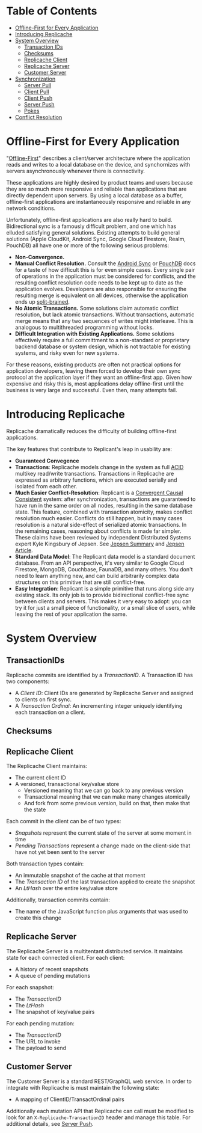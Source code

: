 # Table of Contents

* [Offline-First for Every Application](#offline-first-for-every-application)
* [Introducing Replicache](#introducing-replicache)
* [System Overview](#system-overview)
  * [Transaction IDs](#transaction-ids)
  * [Checksums](#checksums)
  * [Replicache Client](#replicache-client)
  * [Replicache Server](#replicache-service)
  * [Customer Server](#customer-service)
* [Synchronization](#synchronization)
  * [Server Pull](#server-pull)
  * [Client Pull](#client-pull)
  * [Client Push](#client-push)
  * [Server Push](#server-push)
  * [Pokes](#pokes)
* [Conflict Resolution](#conflict-resolution)

# Offline-First for Every Application

"[Offline-First](https://www.google.com/search?q=offline+first)" describes a client/server architecture where
the application reads and writes to a local database on the device, and synchornizes with servers asynchronously whenever
there is connectivity.

These applications are highly desired by product teams and users because they are so much more responsive and
reliable than applications that are directly dependent upon servers. By using a local database as a buffer, offline-first
applications are instantaneously responsive and reliable in any network conditions.

Unfortunately, offline-first applications are also really hard to build. Bidirectional
sync is a famously difficult problem, and one which has elluded satisfying general
solutions. Existing attempts to build general solutions (Apple CloudKit, Android Sync, Google Cloud Firestore, Realm, PouchDB) all have one or more of the following serious problems:

* **Non-Convergence.**
* **Manual Conflict Resolution.** Consult the [Android Sync](http://www.androiddocs.com/training/cloudsave/conflict-res.html) or [PouchDB](https://pouchdb.com/guides/conflicts.html) docs for a taste of how difficult this is for even simple cases. Every single pair of operations in the application must be considered for conflicts, and the resulting conflict resolution code needs to be kept up to date as the application evolves. Developers are also responsible for ensuring the resulting merge is equivalent on all devices, otherwise the application ends up [split-brained](https://en.wikipedia.org/wiki/Split-brain_(computing)).
* **No Atomic Transactions.** Some solutions claim automatic conflict resolution, but lack atomic transactions. Without transactions, automatic merge means that any two sequences of writes might interleave. This is analogous to multithreaded programming without locks.
* **Difficult Integration with Existing Applications.** Some solutions effectively require a full committment to a non-standard or proprietary backend database or system design, which is not tractable for existing systems, and risky even for new systems.

For these reasons, existing products are often not practical options for application developers, leaving them
forced to develop their own sync protocol at the application layer if they want an offline-first app. Given how expensive and risky this is, most applications delay offline-first until the business is very large and successful. Even then, many attempts fail.

# Introducing Replicache

Replicache dramatically reduces the difficulty of building offline-first applications.

The key features that contribute to Replicant's leap in usability are:

* **Guaranteed Convegence**
* **Transactions**: Replicache models change in the system as full [ACID](https://en.wikipedia.org/wiki/ACID_(computer_science)) multikey read/write 
transactions. Transactions in Replicache are expressed as arbitrary functions, which are executed serially and isolated from 
each other.
* **Much Easier Conflict-Resolution**: Replicant is a [Convergent Causal Consistent](https://jepsen.io/consistency/models/causal) system: after synchronization, transactions are guaranteed to have run in the same order on all nodes, resulting in the same database state. This feature, combined with transaction atomicity,
makes conflict resolution much easier. Conflicts do still happen, but in many cases resolution is a natural side-effect of serialized atomic transactions. In the remaining cases, reasoning about conflicts is made far simpler. These claims have been reviewed by independent Distributed Systems expert Kyle Kingsbury of Jepsen. See [Jepsen Summary](jepsen-summary.md) and [Jepsen Article](jepsen-article.pdf).
* **Standard Data Model**: The Replicant data model is a standard document database. From an API perspective, it's
very similar to Google Cloud Firestore, MongoDB, Couchbase, FaunaDB, and many others. You don't need to learn anything new, 
and can build arbitrarily complex data structures on this primitive that are still conflict-free.
* **Easy Integration**: Replicant is a simple primitive that runs along side any existing stack. Its only job is to provide bidirectional conflict-free sync between clients and servers. This makes it very easy to adopt: you can try it for just a small piece of functionality, or a small slice of users, while leaving the rest of your application the same.

# System Overview

## TransactionIDs

Replicache commits are identified by a _TransactionID_. A Transaction ID has two components:

* A *Client ID*: Client IDs are generated by Replicache Server and assigned to clients on first sync.
* A *Transaction Ordinal*: An incrementing integer uniquely identifying each transaction on a client.

## Checksums

## Replicache Client

The Replicache Client maintains:

* The current client ID
* A versioned, transactional key/value store
  * Versioned meaning that we can go back to any previous version
  * Transactional meaning that we can make many changes atomically
  * And fork from some previous version, build on that, then make that the state

Each commit in the client can be of two types:
* *Snapshots* represent the current state of the server at some moment in time
* *Pending Transactions* represent a change made on the client-side that have not yet been sent to the server

Both transaction types contain:
* An immutable snapshot of the cache at that moment
* The *Transaction ID* of the last transaction applied to create the snapshot
* An *LtHash* over the entire key/value store

Additionally, transaction commits contain:
* The name of the JavaScript function plus arguments that was used to create this change

## Replicache Server

The Replicache Server is a multitentant distributed service. It maintains state for each connected client. For each client:

* A history of recent snapshots
* A queue of pending mutations

For each snapshot:

* The *TransactionID*
* The *LtHash*
* The snapshot of key/value pairs

For each pending mutation:

* The *TransactionID*
* The URL to invoke
* The payload to send

## Customer Server

The Customer Server is a standard REST/GraphQL web service. In order to integrate with Replicache is must maintain the following state:

* A mapping of ClientID/TransactOrdinal pairs

Additionally each mutation API that Replicache can call must be modified to look for an `X-Replicache-TransactionID` header and manage this table. For additional details, see [Server Push](#server-push).
